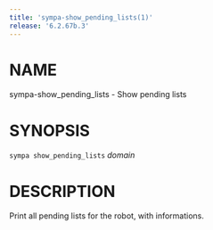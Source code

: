 ```yaml
---
title: 'sympa-show_pending_lists(1)'
release: '6.2.67b.3'
---
```


# NAME

sympa-show\_pending\_lists - Show pending lists

# SYNOPSIS

`sympa show_pending_lists` _domain_

# DESCRIPTION

Print all pending lists for the robot, with informations.
